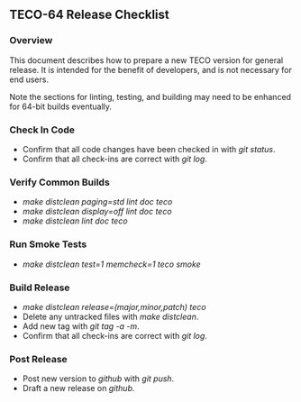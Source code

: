﻿## TECO-64 Release Checklist

### Overview

This document describes how to prepare a new TECO version for general release.
It is intended for the benefit of developers, and is not necessary for end users.

Note the sections for linting, testing, and building may need to be enhanced for
64-bit builds eventually.

### Check In Code

- Confirm that all code changes have been checked in with *git status*.
- Confirm that all check-ins are correct with *git log*.

### Verify Common Builds

- *make distclean paging=std  lint doc teco*
- *make distclean display=off lint doc teco*
- *make distclean             lint doc teco*

### Run Smoke Tests

- *make distclean test=1 memcheck=1 teco smoke*

### Build Release

- *make distclean release=(major,minor,patch) teco*
- Delete any untracked files with *make distclean*.
- Add new tag with *git tag -a -m*.
- Confirm that all check-ins are correct with *git log*.

### Post Release

- Post new version to *github* with *git push*.
- Draft a new release on *github*.
